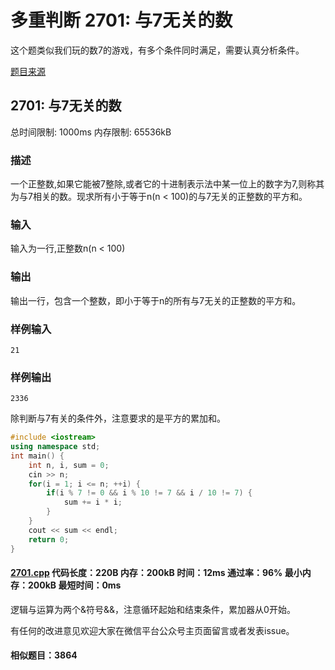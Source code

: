# 多重判断 2701: 与7无关的数

这个题类似我们玩的数7的游戏，有多个条件同时满足，需要认真分析条件。

[题目来源](http://bailian.openjudge.cn/practice/2701/)

## 2701: 与7无关的数

总时间限制: 1000ms    内存限制: 65536kB

### 描述

一个正整数,如果它能被7整除,或者它的十进制表示法中某一位上的数字为7,则称其为与7相关的数。现求所有小于等于n(n < 100)的与7无关的正整数的平方和。

### 输入

输入为一行,正整数n(n < 100)

### 输出

输出一行，包含一个整数，即小于等于n的所有与7无关的正整数的平方和。

### 样例输入
```
21
```
### 样例输出
```
2336
```
除判断与7有关的条件外，注意要求的是平方的累加和。
```cpp
#include <iostream>
using namespace std;
int main() {
	int n, i, sum = 0;
	cin >> n;
	for(i = 1; i <= n; ++i) {
		if(i % 7 != 0 && i % 10 != 7 && i / 10 != 7) {
			sum += i * i;
		}
	}
	cout << sum << endl;
	return 0;
}
```
#### [2701.cpp](/Code/2700-2799/2701.cpp) 代码长度：220B 内存：200kB 时间：12ms 通过率：96% 最小内存：200kB  最短时间：0ms

逻辑与运算为两个&符号&&，注意循环起始和结束条件，累加器从0开始。

有任何的改进意见欢迎大家在微信平台公众号主页面留言或者发表issue。

#### 相似题目：3864
